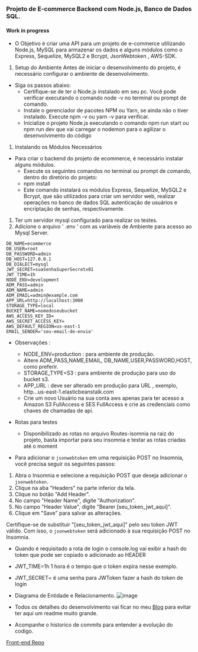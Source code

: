 ### Projeto de E-commerce Backend com Node.js, Banco de Dados SQL.
#### Work in progress

- O Objetivo é criar uma API para um projeto de e-commerce utilizando Node.js, MySQL para armazenar os dados e alguns módulos como o Express, Sequelize, MySQL2 e Bcrypt, JsonWebtoken , AWS-SDK.
1. Setup do Ambiente
Antes de iniciar o desenvolvimento do projeto, é necessário configurar o ambiente de desenvolvimento. 
- Siga os passos abaixo:
  - Certifique-se de ter o Node.js instalado em seu pc. Você pode verificar executando o comando node -v no terminal ou prompt de comando.
  - Instale o gerenciador de pacotes NPM ou Yarn, se ainda não o tiver instalado. Execute npm -v ou yarn -v para verificar.
  - Inicialize o projeto Node.js executando o comando npm run start ou npm run dev que vai carregar o nodemon para o agilizar o desenvolvimento do código
1. Instalando os Módulos Necessários
- Para criar o backend do projeto de ecommerce, é necessário instalar alguns módulos. 
  - Execute os seguintes comandos no terminal ou prompt de comando, dentro do diretório do projeto:
  - npm install
  - Este comando instalará os módulos Express, Sequelize, MySQL2 e Bcrypt, que são utilizados para criar um servidor web, realizar operações no banco de dados SQL autenticação de usuários e encriptação de senhas, respectivamente.
1. Ter um servidor mysql configurado para realizar os testes.
2.  Adicione o arquivo ' .env ' com as variáveis de Ambiente para acesso ao Mysql Server.
```
DB_NAME=ecommerce
DB_USER=root
DB_PASSWORD=admin
DB_HOST=127.0.0.1
DB_DIALECT=mysql
JWT_SECRET=suaSenhaSuperSecretx01
JWT_TIME=1h
NODE_ENV=development
ADM_PASS=admin
ADM_NAME=admin
ADM_EMAIL=admin@example.com
APP_URL=http://localhost:3000
STORAGE_TYPE=local
BUCKET_NAME=nomedoseubucket
AWS_ACCESS_KEY_ID=
AWS_SECRET_ACCESS_KEY=
AWS_DEFAULT_REGION=us-east-1
EMAIL_SENDER='seu-email-de-envio'
```
- Observações : 
  - NODE_ENV=production : para ambiente de produção.
  - Altere ADM_PASS,NAME,EMAIL, DB_NAME,USER,PASSWORD,HOST, como preferir.
  - STORAGE_TYPE=S3 : para ambiente de produção para uso do bucket s3.
  - APP_URL : deve ser alterado em produção para URL , exemplo, http...us-east-1.elasticbeanstalk.com
  - Crie um novo Usuário na sua conta aws apenas para ter acesso a Amazon S3 FullAccess e SES FullAccess e crie as credenciais  como chaves de chamadas de api.


- Rotas para testes
  - Disponibilizado as rotas no arquivo Routes-isomnia na raiz do projeto,  basta importar para seu insomnia e testar as rotas criadas até o moment

- Para adicionar o `jsonwebtoken` em uma requisição POST no Insomnia, você precisa seguir os seguintes passos:

1. Abra o Insomnia e selecione a requisição POST que deseja adicionar o `jsonwebtoken`.
2. Clique na aba "Headers" na parte inferior da tela.
3. Clique no botão "Add Header".
4. No campo "Header Name", digite "Authorization".
5. No campo "Header Value", digite "Bearer [seu_token_jwt_aqui]".
6. Clique em "Save" para salvar as alterações.

Certifique-se de substituir "[seu_token_jwt_aqui]" pelo seu token JWT válido. Com isso, o `jsonwebtoken` será adicionado à sua requisição POST no Insomnia.

 - Quando é requisitado a rota de login o console.log vai exibir a hash do token que pode ser copiado e adicionado ao HEADER
  -  JWT_TIME=1h  1 hora é o tempo que o token expira nesse exemplo.
  -  JWT_SECRET=   é uma senha para JWToken fazer a hash do token de login

- Diagrama de Entidade e Relacionamento.
![image](https://github.com/FranciscoBSpadaro/ecommerce-backend1/assets/69543568/4f19d1f1-3c7e-4b8e-bf86-a378581b7fcd)

- Todos os detalhes do desenvolvimento vai ficar no meu [Blog](https://fbs-blog.netlify.app/projeto-de-ecommerce-backend-com-node-js-banco-de-dados-sql/ "FBS-DEV BLOG") para evitar ter aqui um readme muito grande.
- Acompanhe o historico de commits para entender a evolução do codigo. 

 [Front-end Repo](https://github.com/FranciscoBSpadaro/ecommerce-frontend1 "work in progress")



